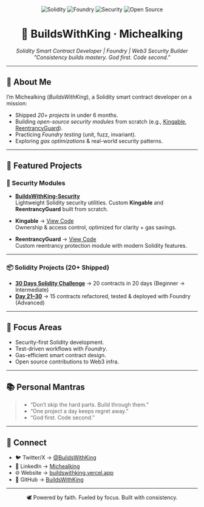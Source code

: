 <p align="center">
  <img src="https://img.shields.io/badge/Solidity-Security-Builder-black?logo=solidity&logoColor=white" alt="Solidity"/>
  <img src="https://img.shields.io/badge/Foundry-Tested-blue?logo=forge&logoColor=white" alt="Foundry"/>
  <img src="https://img.shields.io/badge/Security-Builder-red?logo=shield&logoColor=white" alt="Security"/>
  <img src="https://img.shields.io/badge/Open--Source-Contributor-brightgreen?logo=github&logoColor=white" alt="Open Source"/>
</p>
<h1 align="center"> 👑 BuildsWithKing · Michealking </h1>

<p align="center">
  <em>Solidity Smart Contract Developer | Foundry | Web3 Security Builder</em><br/>
  <em>"Consistency builds mastery. God first. Code second."</em>
</p>

---

## 🚀 About Me
I’m Michealking (*BuildsWithKing*), a Solidity smart contract developer on a mission:  
- Shipped *20+ projects* in under 6 months.  
- Building *open-source security modules* from scratch (e.g., [Kingable](https://github.com/BuildsWithKing/buildswithking-security/blob/main/contracts/access/Kingable.sol), [ReentrancyGuard](https://github.com/BuildsWithKing/buildswithking-security/blob/main/contracts/security/ReentrancyGuard.sol)).  
- Practicing *Foundry testing* (unit, fuzz, invariant).  
- Exploring *gas optimizations* & real-world security patterns.  

---

## 📂 Featured Projects

### 🔐 Security Modules
- **[BuildsWithKing-Security](https://github.com/BuildsWithKing/buildswithking-security)**  
  Lightweight Solidity security utilities. Custom **Kingable** and **ReentrancyGuard** built from scratch.  

- **Kingable** → [View Code](https://github.com/BuildsWithKing/buildswithking-security/blob/main/contracts/access/Kingable.sol)  
  Ownership & access control, optimized for clarity + gas savings.  

- **ReentrancyGuard** → [View Code](https://github.com/BuildsWithKing/buildswithking-security/blob/main/contracts/security/ReentrancyGuard.sol)  
  Custom reentrancy protection module with modern Solidity features.  

---

### 📦 Solidity Projects (20+ Shipped)
- **[30 Days Solidity Challenge](https://github.com/BuildsWithKing/30-days-solidity-challenge)** → 20 contracts in 20 days (Beginner → Intermediate)  
- **[Day 21–30](https://github.com/BuildsWithKing/21-30-foundry-test-deploy)** → 15 contracts refactored, tested & deployed with Foundry (Advanced)
  
---

## 🧠 Focus Areas
- Security-first Solidity development.  
- Test-driven workflows with *Foundry*.  
- Gas-efficient smart contract design.  
- Open source contributions to Web3 infra.  

---

## 📚 Personal Mantras
> - “Don’t skip the hard parts. Build through them.”  
> - “One project a day keeps regret away.”  
> - “God first. Code second.”  

---

## 🔗 Connect
- 🐦 Twitter/X → [@BuildsWithKing](https://twitter.com/BuildsWithKing)  
- 💼 LinkedIn → [Michealking](https://www.linkedin.com/in/michealking-buildswithking-89724434a?utm_source=share&utm_campaign=share_via&utm_content=profile&utm_medium=android_app)  
- 🌐 Website → [buildswithking.vercel.app](https://buildswithking.vercel.app)  
- 🐙 GitHub → [BuildsWithKing](https://github.com/BuildsWithKing)  

---

<p align="center">🕊 Powered by faith. Fueled by focus. Built with consistency.</p>
